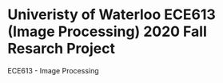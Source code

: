 # Univeristy of Waterloo ECE613 (Image Processing) 2020 Fall Resarch Project

ECE613 - Image Processing

